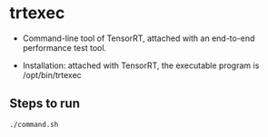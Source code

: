 # trtexec

+ Command-line tool of TensorRT, attached with an end-to-end performance test tool.

+ Installation: attached with TensorRT, the executable program is /opt/bin/trtexec

## Steps to run

```shell
./command.sh
```
